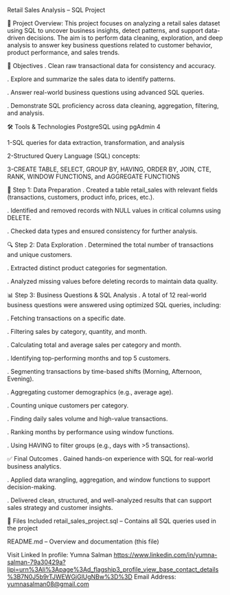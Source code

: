 
Retail Sales Analysis – SQL Project

📌 Project Overview:
This project focuses on analyzing a retail sales dataset using SQL to uncover business insights, detect patterns, and support data-driven decisions. The aim is to perform data cleaning, exploration, and deep analysis to answer key business questions related to customer behavior, product performance, and sales trends.

🎯 Objectives
. Clean raw transactional data for consistency and accuracy.

. Explore and summarize the sales data to identify patterns.

. Answer real-world business questions using advanced SQL queries.

. Demonstrate SQL proficiency across data cleaning, aggregation, filtering, and analysis.

🛠️ Tools & Technologies
PostgreSQL using pgAdmin 4

1-SQL queries for data extraction, transformation, and analysis

2-Structured Query Language (SQL) concepts:

3-CREATE TABLE, SELECT, GROUP BY, HAVING, ORDER BY, JOIN, CTE, RANK, WINDOW FUNCTIONS, and AGGREGATE FUNCTIONS

🧹 Step 1: Data Preparation
. Created a table retail_sales with relevant fields (transactions, customers, product info, prices, etc.).

. Identified and removed records with NULL values in critical columns using DELETE.

. Checked data types and ensured consistency for further analysis.

🔍 Step 2: Data Exploration
. Determined the total number of transactions and unique customers.

. Extracted distinct product categories for segmentation.

. Analyzed missing values before deleting records to maintain data quality.

📊 Step 3: Business Questions & SQL Analysis
. A total of 12 real-world business questions were answered using optimized SQL queries, including:

. Fetching transactions on a specific date.

. Filtering sales by category, quantity, and month.

. Calculating total and average sales per category and month.

. Identifying top-performing months and top 5 customers.

. Segmenting transactions by time-based shifts (Morning, Afternoon, Evening).

. Aggregating customer demographics (e.g., average age).

. Counting unique customers per category.

. Finding daily sales volume and high-value transactions.

. Ranking months by performance using window functions.

. Using HAVING to filter groups (e.g., days with >5 transactions).

✅ Final Outcomes
. Gained hands-on experience with SQL for real-world business analytics.

. Applied data wrangling, aggregation, and window functions to support decision-making.

. Delivered clean, structured, and well-analyzed results that can support sales strategy and customer insights.

📁 Files Included
retail_sales_project.sql – Contains all SQL queries used in the project

README.md – Overview and documentation (this file)

Visit Linked In profile: Yumna Salman
https://www.linkedin.com/in/yumna-salman-79a30429a?lipi=urn%3Ali%3Apage%3Ad_flagship3_profile_view_base_contact_details%3B7N0J5b9rTJWEWGjGlUgNBw%3D%3D
Email Address: yumnasalman08@gmail.com
